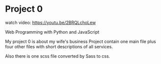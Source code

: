 # Project 0


watch video: https://youtu.be/2BRQLchoLew

Web Programming with Python and JavaScript


My project 0 is about my wife's business Project contain one main file 
plus four other files with short descriptions of all services. 

Also there is one scss file converted by Sass to css.
